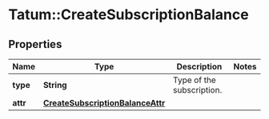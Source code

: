 # Tatum::CreateSubscriptionBalance

## Properties
Name | Type | Description | Notes
------------ | ------------- | ------------- | -------------
**type** | **String** | Type of the subscription. | 
**attr** | [**CreateSubscriptionBalanceAttr**](CreateSubscriptionBalanceAttr.md) |  | 

